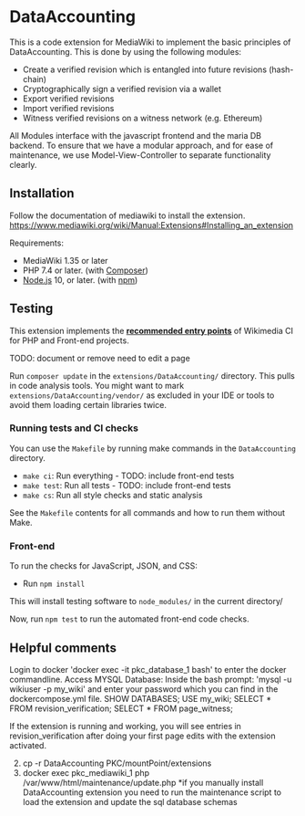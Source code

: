 # DataAccounting
This is a code extension for MediaWiki to implement the basic principles of DataAccounting. This is done by using the following modules:
* Create a verified revision which is entangled into future revisions (hash-chain)
* Cryptographically sign a verified revision via a wallet
* Export verified revisions
* Import verified revisions
* Witness verified revisions on a witness network (e.g. Ethereum)
 
All Modules interface with the javascript frontend and the maria DB backend. To ensure that we have a modular approach, and for ease of maintenance, we use Model-View-Controller to separate functionality clearly.

## Installation

Follow the documentation of mediawiki to install the extension.
https://www.mediawiki.org/wiki/Manual:Extensions#Installing_an_extension

Requirements:

* MediaWiki 1.35 or later
* PHP 7.4 or later. (with [Composer](https://getcomposer.org/))
* [Node.js](https://nodejs.org/en/) 10, or later. (with [npm](https://nodejs.org/en/download/package-manager/))

## Testing

This extension implements the **[recommended entry points](https://www.mediawiki.org/wiki/Continuous_integration/Entry_points)** of Wikimedia CI for PHP and Front-end projects.

TODO: document or remove need to edit a page

Run `composer update` in the `extensions/DataAccounting/` directory. This pulls in code analysis tools.
You might want to mark `extensions/DataAccounting/vendor/` as excluded in your IDE or tools to avoid
them loading certain libraries twice.

### Running tests and CI checks

You can use the `Makefile` by running make commands in the `DataAccounting` directory.

* `make ci`: Run everything - TODO: include front-end tests
* `make test`: Run all tests - TODO: include front-end tests
* `make cs`: Run all style checks and static analysis

See the `Makefile` contents for all commands and how to run them without Make.

### Front-end

To run the checks for JavaScript, JSON, and CSS:

* Run `npm install`

This will install testing software to `node_modules/` in the current directory/

Now, run `npm test` to run the automated front-end code checks.

## Helpful comments
Login to docker
'docker exec -it pkc_database_1 bash' to enter the docker commandline.
Access MYSQL Database:
Inside the bash prompt: 'mysql -u wikiuser -p my_wiki' and enter your password which you can find in the dockercompose.yml file.
SHOW DATABASES;
USE my_wiki;
SELECT * FROM revision_verification;
SELECT * FROM page_witness;

If the extension is running and working, you will see entries in revision_verification after doing your first page edits with the extension activated.

2. cp -r DataAccounting PKC/mountPoint/extensions
3. docker exec pkc_mediawiki_1 php /var/www/html/maintenance/update.php
*if you manually install DataAccounting extension you need to run the maintenance script to load the extension and update the sql database schemas
